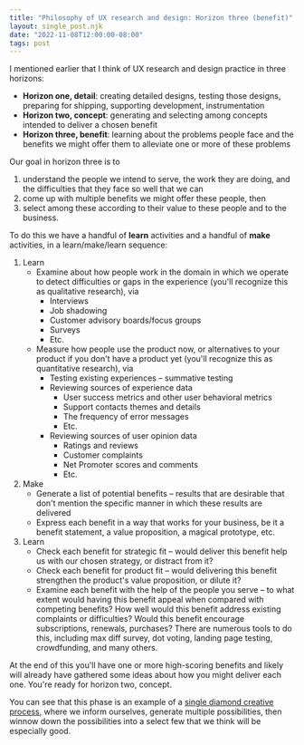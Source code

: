 ```yaml
---
title: "Philosophy of UX research and design: Horizon three (benefit)"
layout: single_post.njk
date: "2022-11-08T12:00:00-08:00"
tags: post
---
```

I mentioned earlier that I think of UX research and design practice in three horizons:
- **Horizon one, detail**: creating detailed designs, testing those designs, preparing for shipping, supporting development, instrumentation
- **Horizon two, concept**: generating and selecting among concepts intended to deliver a chosen benefit
- **Horizon three, benefit**: learning about the problems people face and the benefits we might offer them to alleviate one or more of these problems

Our goal in horizon three is to

1. understand the people we intend to serve, the work they are doing, and the difficulties that they face so well that we can
3. come up with multiple benefits we might offer these people, then
5. select among these according to their value to these people and to the business.

To do this we have a handful of **learn** activities and a handful of **make** activities, in a learn/make/learn sequence:
1. Learn
    - Examine about how people work in the domain in which we operate to detect difficulties or gaps in the experience (you'll recognize this as qualitative research), via
        - Interviews
        - Job shadowing
        - Customer advisory boards/focus groups
        - Surveys
        - Etc.
    - Measure how people use the product now, or alternatives to your product if you don't have a product yet (you'll recognize this as quantitative research), via
        - Testing existing experiences – summative testing
        - Reviewing sources of experience data
            - User success metrics and other user behavioral metrics
            - Support contacts themes and details
            - The frequency of error messages
            - Etc.
        - Reviewing sources of user opinion data
            - Ratings and reviews
            - Customer complaints
            - Net Promoter scores and comments
            - Etc.
3. Make
    - Generate a list of potential benefits – results that are desirable that don't mention the specific manner in which these results are delivered
    - Express each benefit in a way that works for your business, be it a benefit statement, a value proposition, a magical prototype, etc.
5. Learn
    - Check each benefit for strategic fit – would deliver this benefit help us with our chosen strategy, or distract from it?
    - Check each benefit for product fit – would delivering this benefit strengthen the product's value proposition, or dilute it?
    - Examine each benefit with the help of the people you serve – to what extent would having this benefit appeal when compared with competing benefits? How well would this benefit address existing complaints or difficulties? Would this benefit encourage subscriptions, renewals, purchases? There are numerous tools to do this, including max diff survey, dot voting, landing page testing, crowdfunding, and many others.

At the end of this you'll have one or more high-scoring benefits and likely will already have gathered some ideas about how you might deliver each one. You're ready for horizon two, concept.

You can see that this phase is an example of a [single diamond creative process](https://jonplummer.com/2022/11/09/single-diamond-the-basic-form-of-the-creative-process/), where we inform ourselves, generate multiple possibilities, then winnow down the possibilities into a select few that we think will be especially good.
